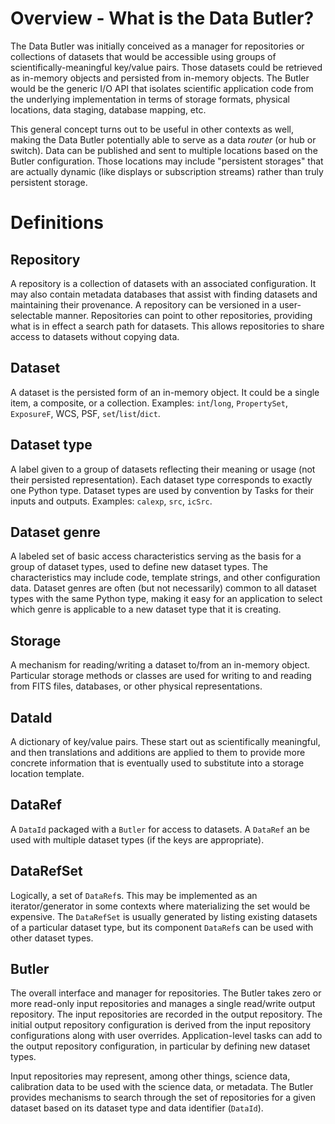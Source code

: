 # Overview - What is the Data Butler?

The Data Butler was initially conceived as a manager for repositories or
collections of datasets that would be accessible using groups of
scientifically-meaningful key/value pairs.  Those datasets could be retrieved
as in-memory objects and persisted from in-memory objects.  The Butler would be
the generic I/O API that isolates scientific application code from the
underlying implementation in terms of storage formats, physical locations, data
staging, database mapping, etc.

This general concept turns out to be useful in other contexts as well, making
the Data Butler potentially able to serve as a data *router* (or hub or
switch).  Data can be published and sent to multiple locations based on the
Butler configuration.  Those locations may include "persistent storages" that
are actually dynamic (like displays or subscription streams) rather than
truly persistent storage.

# Definitions

## Repository

A repository is a collection of datasets with an associated configuration.  It
may also contain metadata databases that assist with finding datasets and
maintaining their provenance.  A repository can be versioned in a
user-selectable manner.  Repositories can point to other repositories,
providing what is in effect a search path for datasets.  This allows
repositories to share access to datasets without copying data.

## Dataset

A dataset is the persisted form of an in-memory object.  It could be a single
item, a composite, or a collection.  Examples: `int`/`long`, `PropertySet`,
`ExposureF`, WCS, PSF, `set`/`list`/`dict`.

## Dataset type

A label given to a group of datasets reflecting their meaning or usage (not
their persisted representation).  Each dataset type corresponds to exactly one
Python type.  Dataset types are used by convention by Tasks for their inputs
and outputs.  Examples: `calexp`, `src`, `icSrc`.

## Dataset genre

A labeled set of basic access characteristics serving as the basis for a group
of dataset types, used to define new dataset types.  The characteristics may
include code, template strings, and other configuration data.  Dataset genres
are often (but not necessarily) common to all dataset types with the same
Python type, making it easy for an application to select which genre is
applicable to a new dataset type that it is creating.

## Storage

A mechanism for reading/writing a dataset to/from an in-memory object.
Particular storage methods or classes are used for writing to and reading from
FITS files, databases, or other physical representations.

## DataId

A dictionary of key/value pairs.  These start out as scientifically meaningful,
and then translations and additions are applied to them to provide more
concrete information that is eventually used to substitute into a storage
location template.

## DataRef

A `DataId` packaged with a `Butler` for access to datasets.  A `DataRef` an be
used with multiple dataset types (if the keys are appropriate).

## DataRefSet

Logically, a set of `DataRef`s.  This may be implemented as an
iterator/generator in some contexts where materializing the set would be
expensive.  The `DataRefSet` is usually generated by listing existing datasets
of a particular dataset type, but its component `DataRef`s can be used with
other dataset types.

## Butler

The overall interface and manager for repositories.  The Butler takes zero or
more read-only input repositories and manages a single read/write output
repository.  The input repositories are recorded in the output repository.  The
initial output repository configuration is derived from the input repository
configurations along with user overrides.  Application-level tasks can add to
the output repository configuration, in particular by defining new dataset
types.

Input repositories may represent, among other things, science data, calibration
data to be used with the science data, or metadata.  The Butler provides
mechanisms to search through the set of repositories for a given dataset based
on its dataset type and data identifier (`DataId`).  
